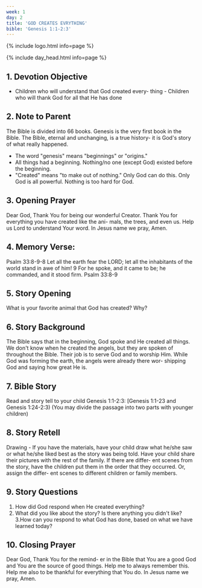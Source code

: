```yaml
---
week: 1
day: 2
title: 'GOD CREATES EVRYTHING'
bible: 'Genesis 1:1-2:3'
---
```



{% include logo.html info=page %}

{% include day_head.html info=page %}

## 1. Devotion Objective
- Children who will understand that God created every- thing - Children who will thank God for all that He has done

## 2. Note to Parent
The Bible is divided into 66 books. Genesis is the very first book in the Bible. The Bible, eternal and unchanging, is a true history- it is God's story of what really happened.
- The word "genesis" means "beginnings" or "origins."
- All things had a beginning. Nothing/no one (except God) existed before the beginning.
- "Created" means "to make out of nothing." Only God can do this. Only God is all powerful. Nothing is too hard for God.

## 3. Opening Prayer
Dear God, Thank You for being our wonderful Creator. Thank You for everything you have created like the ani- mals, the trees, and even us. Help us Lord to understand Your word. In Jesus name we pray, Amen.

## 4. Memory Verse:
Psalm 33:8-9-8 Let all the earth fear the LORD; let all the inhabitants of the world stand in awe of him! 9 For he spoke, and it came to be; he commanded, and it stood firm. Psalm 33:8-9

## 5. Story Opening
What is your favorite animal that God has created? Why?

## 6. Story Background
The Bible says that in the beginning, God spoke and He created all things. We don't know when he created the angels, but they are spoken of throughout the Bible. Their job is to serve God and to worship Him. While God was forming the earth, the angels were already there wor- shipping God and saying how great He is.

## 7. Bible Story
Read and story tell to your child Genesis 1:1-2:3: [Genesis 1:1-23 and Genesis 1:24-2:3) (You may divide the passage into two parts with younger children)

## 8. Story Retell
Drawing - If you have the materials, have your child draw what he/she saw or what he/she liked best as the story was being told. Have your child share their pictures with the rest of the family. If there are differ- ent scenes from the story, have the children put them in the order that they occurred. Or, assign the differ- ent scenes to different children or family members.

## 9. Story Questions
1. How did God respond when He created everything?
2. What did you like about the story? Is there anything you didn't like? 3.How can you respond to what God has done, based on what we have learned today?

## 10. Closing Prayer
Dear God, Thank You for the remind- er in the Bible that You are a good God and You are the source of good things. Help me to always remember this. Help me also to be thankful for everything that You do. In Jesus name we pray, Amen.

